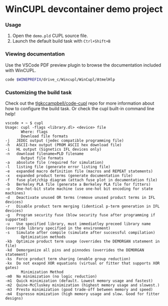 # WinCUPL devcontainer demo project

### Usage

1. Open the `demo.pld` CUPL source file.
2. Launch the default build task with `Ctrl+Shift+B`

### Viewing documentation

Use the VSCode PDF preview plugin to browse the documentation included with WinCUPL.

```sh
code $WINEPREFIX/drive_c/Wincupl/WinCupl/AtmelHlp
```

### Customizing the build task

Check out the [tlgkccampbell/code-cupl](https://github.com/tlgkccampbell/code-cupl) repo for more information about how to configure the build task. Or check the cupl built-in command line help!

```
vscode ➜ ~ $ cupl
Usage: cupl -flags <library.dl> <device> file
       Where: flags
       Download file formats
-j   JEDEC output (jedec compatible programming file)
-h   ASCII-hex output (PROM ASCII hex download file)
-i   HL output (Signetics IFL devices only)
-n   download filename=PLD filename
       Output file formats
-a   absolute file (required for simulation)
-l   listing file (generate error listing file)
-e   expanded macro definition file (macros and REPEAT statements)
-x   expanded product terms (generate documentation file)
-f   fuse plot/chip diagram (attach fuse plot in documentation file)
-b   Berkeley PLA file (generate a Berkeley PLA file for fitters)
-o   One-hot-bit state machine (use one-hot bit encoding for state machines)
-d   Deactivate unused OR terms (remove unused product terms in IFL devices)
-r   Disable product term merging (identical p-term generation in IFL devices)
-g   Program security fuse (blow security fuse after programming if supported)
-u   Use specified library, must immediatley preceed library name (override library specified in the environment)
-s   Simulate after compile (simulate after successful compilation)
       Optimization methods
-kb  Optimize product term usage (overrides the DEMORGAN statement in file)
-kd  Demorganize all pins and pinnodes (overrides the DEMORGAN statement)
-ks  Force product term sharing (enable group reduction)
-kx  Do not exapnd XOR equations (virtual or fitter that supports XOR gates)
       Minimization Method
-m0  No minimization (no logic reduction)
-m1  Quick minimization (default. Lowest memory usage and fastest)
-m2  Quine-McCluskey minimization (highest memory usage and slowest.)
-m3  Presto minimization (good trade-off between memory and speed)
-m4  Espresso mimization (high memory usage and slow. Good for fitter designs)
```